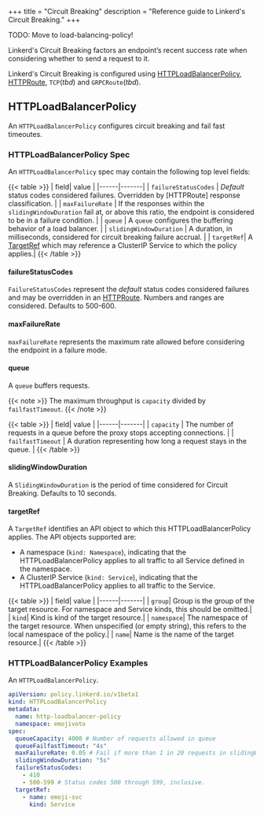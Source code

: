 +++
title = "Circuit Breaking"
description = "Reference guide to Linkerd's Circuit Breaking."
+++

TODO: Move to load-balancing-policy!

Linkerd's Circuit Breaking factors an endpoint’s recent success rate when
considering whether to send a request to it.

Linkerd's Circuit Breaking is configured using [HTTPLoadBalancerPolicy],
[HTTPRoute](https://gateway-api.sigs.k8s.io/references/spec/#gateway.networking.k8s.io/v1beta1.HTTPRoute), `TCP`(_tbd_) and `GRPCRoute`(_tbd_).

## HTTPLoadBalancerPolicy

An `HTTPLoadBalancerPolicy` configures circuit breaking and fail fast timeoutes.

### HTTPLoadBalancerPolicy Spec

An `HTTPLoadBalancerPolicy` spec may contain the following top level fields:

{{< table >}}
| field| value |
|------|-------|
| `failureStatusCodes` | _Default_ status codes considered failures. Overridden by [HTTPRoute] response classification. |
| `maxFailureRate` | If the responses within the `slidingWindowDuration` fail at, or above this ratio, the endpoint is considered to be in a failure condition. |
| `queue` | A `queue` configures the buffering behavior of a load balancer. |
| `slidingWindowDuration` | A duration, in milliseconds, considered for circuit breaking failure accrual.  |
| `targetRef`| A [TargetRef](#targetref) which may reference a ClusterIP Service to which the policy applies.|
{{< /table >}}

#### failureStatusCodes

`FailureStatusCodes` represent the _default_ status codes considered failures and may be overridden in an
[HTTPRoute](https://gateway-api.sigs.k8s.io/references/spec/#gateway.networking.k8s.io/v1beta1.HTTPRoute). Numbers and ranges are considered. Defaults to 500-600.

#### maxFailureRate

`maxFailureRate` represents the maximum rate allowed before considering the endpoint in a failure mode.

#### queue

A `queue` buffers requests.

{{< note >}}
The maximum throughput is `capacity` divided by `failfastTimeout`.
{{< /note >}}

{{< table >}}
| field| value |
|------|-------|
| `capacity` | The number of requests in a queue before the proxy stops accepting connections. |
| `failfastTimeout` | A duration representing how long a request stays in the queue. |
{{< /table >}}

#### slidingWindowDuration

A `SlidingWindowDuration` is the period of time considered for Circuit Breaking. Defaults to 10 seconds.

#### targetRef

A `TargetRef` identifies an API object to which this HTTPLoadBalancerPolicy
applies. The API objects supported are:

- A namespace (`kind: Namespace`), indicating that the HTTPLoadBalancerPolicy
  applies to all traffic to all Service defined in the namespace.
- A ClusterIP Service (`kind: Service`), indicating that the HTTPLoadBalancerPolicy
  applies to all traffic to the Service.

{{< table >}}
| field| value |
|------|-------|
| `group`| Group is the group of the target resource. For namespace and Service kinds, this should be omitted.|
| `kind`| Kind is kind of the target resource.|
| `namespace`| The namespace of the target resource. When unspecified (or empty string), this refers to the local namespace of the policy.|
| `name`| Name is the name of the target resource.|
{{< /table >}}

### HTTPLoadBalancerPolicy Examples

An `HTTPLoadBalancerPolicy`.

```yaml
apiVersion: policy.linkerd.io/v1beta1
kind: HTTPLoadBalancerPolicy
metadata:
  name: http-loadbalancer-policy
  namespace: emojivoto
spec:
  queueCapacity: 4000 # Number of requests allowed in queue
  queueFailfastTimeout: "4s"
  maxFailureRate: 0.05 # Fail if more than 1 in 20 requests in slidingWindowDuration fail 
  slidingWindowDuration: "5s"
  failureStatusCodes:
    - 410
    - 500-599 # Status codes 500 through 599, inclusive.
  targetRef:
    - name: emoji-svc
      kind: Service
```

[HTTPLoadBalancerPolicy]: #httploadbalancerpolicy
[HTTPLoadBalancerPolicies]: #httploadbalancerpolicy
